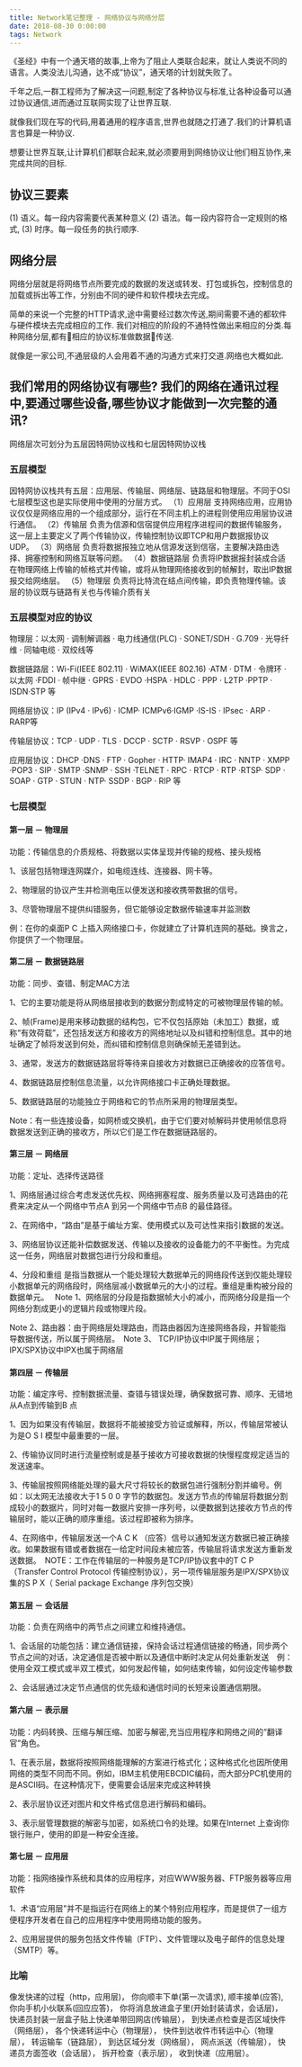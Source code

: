 ```yaml
---
title: Network笔记整理 - 网络协议与网络分层
date: 2018-08-30 0:00:00
tags: Network
---
```

《圣经》中有一个通天塔的故事,上帝为了阻止人类联合起来，就让人类说不同的语言。人类没法儿沟通，达不成“协议”，通天塔的计划就失败了。

千年之后,一群工程师为了解决这一问题,制定了各种协议与标准,让各种设备可以通过协议通信,进而通过互联网实现了让世界互联.

就像我们现在写的代码,用着通用的程序语言,世界也就随之打通了.我们的计算机语言也算是一种协议.

想要让世界互联,让计算机们都联合起来,就必须要用到网络协议让他们相互协作,来完成共同的目标.

## 协议三要素

(1) 语义。每一段内容需要代表某种意义
(2) 语法。每一段内容符合一定规则的格式,
(3) 时序。每一段任务的执行顺序.

## 网络分层

网络分层就是将网络节点所要完成的数据的发送或转发、打包或拆包，控制信息的加载或拆出等工作，分别由不同的硬件和软件模块去完成。

简单的来说一个完整的HTTP请求,途中需要经过数次传送,期间需要不通的都软件与硬件模块去完成相应的工作.
我们对相应的阶段的不通特性做出来相应的分类.每种网络分层,都有相应的协议标准做数据传送.

就像是一家公司,不通层级的人会用着不通的沟通方式来打交道.网络也大概如此.


## 我们常用的网络协议有哪些? 我们的网络在通讯过程中,要通过哪些设备,哪些协议才能做到一次完整的通讯?

网络层次可划分为五层因特网协议栈和七层因特网协议栈

### 五层模型

因特网协议栈共有五层：应用层、传输层、网络层、链路层和物理层。不同于OSI七层模型这也是实际使用中使用的分层方式。 
（1）应用层
支持网络应用，应用协议仅仅是网络应用的一个组成部分，运行在不同主机上的进程则使用应用层协议进行通信。
（2）传输层
负责为信源和信宿提供应用程序进程间的数据传输服务，这一层上主要定义了两个传输协议，传输控制协议即TCP和用户数据报协议UDP。
（3）网络层
负责将数据报独立地从信源发送到信宿，主要解决路由选择、拥塞控制和网络互联等问题。
（4）数据链路层
负责将IP数据报封装成合适在物理网络上传输的帧格式并传输，或将从物理网络接收到的帧解封，取出IP数据报交给网络层。
（5）物理层
负责将比特流在结点间传输，即负责物理传输。该层的协议既与链路有关也与传输介质有关

### 五层模型对应的协议

物理层：以太网 · 调制解调器 · 电力线通信(PLC) · SONET/SDH · G.709 · 光导纤维 · 同轴电缆 · 双绞线等

数据链路层：Wi-Fi(IEEE 802.11) · WiMAX(IEEE 802.16) ·ATM · DTM · 令牌环 · 以太网 ·FDDI · 帧中继 · GPRS · EVDO ·HSPA · HDLC · PPP · L2TP ·PPTP · ISDN·STP 等

网络层协议：IP (IPv4 · IPv6) · ICMP· ICMPv6·IGMP ·IS-IS · IPsec · ARP · RARP等

传输层协议：TCP · UDP · TLS · DCCP · SCTP · RSVP · OSPF 等

应用层协议：DHCP ·DNS · FTP · Gopher · HTTP· IMAP4 · IRC · NNTP · XMPP ·POP3 · SIP · SMTP ·SNMP · SSH ·TELNET · RPC · RTCP · RTP ·RTSP· SDP · SOAP · GTP · STUN · NTP· SSDP · BGP · RIP 等



### 七层模型
#### 第一层 － 物理层

功能：传输信息的介质规格、将数据以实体呈现并传输的规格、接头规格　

1、该层包括物理连网媒介，如电缆连线、连接器、网卡等。　

2、物理层的协议产生并检测电压以便发送和接收携带数据的信号。　

3、尽管物理层不提供纠错服务，但它能够设定数据传输速率并监测数　

例：在你的桌面P C 上插入网络接口卡，你就建立了计算机连网的基础。换言之，你提供了一个物理层。
#### 第二层 － 数据链路层
功能：同步、查错、制定MAC方法　

1、它的主要功能是将从网络层接收到的数据分割成特定的可被物理层传输的帧。　

2、帧(Frame)是用来移动数据的结构包，它不仅包括原始（未加工）数据，或称“有效荷载”，还包括发送方和接收方的网络地址以及纠错和控制信息。其中的地址确定了帧将发送到何处，而纠错和控制信息则确保帧无差错到达。　

3、通常，发送方的数据链路层将等待来自接收方对数据已正确接收的应答信号。　

4、数据链路层控制信息流量，以允许网络接口卡正确处理数据。　

5、数据链路层的功能独立于网络和它的节点所采用的物理层类型。　

Note：有一些连接设备，如网桥或交换机，由于它们要对帧解码并使用帧信息将数据发送到正确的接收方，所以它们是工作在数据链路层的。

#### 第三层 － 网络层
功能：定址、选择传送路径　

1、网络层通过综合考虑发送优先权、网络拥塞程度、服务质量以及可选路由的花费来决定从一个网络中节点A 到另一个网络中节点B 的最佳路径。　

2、在网络中，“路由”是基于编址方案、使用模式以及可达性来指引数据的发送。　

3、网络层协议还能补偿数据发送、传输以及接收的设备能力的不平衡性。为完成这一任务，网络层对数据包进行分段和重组。　

4、分段和重组 是指当数据从一个能处理较大数据单元的网络段传送到仅能处理较小数据单元的网络段时，网络层减小数据单元的大小的过程。重组是重构被分段的数据单元。　
Note 1、网络层的分段是指数据帧大小的减小，而网络分段是指一个网络分割成更小的逻辑片段或物理片段。　

Note 2、路由器：由于网络层处理路由，而路由器因为连接网络各段，并智能指导数据传送，所以属于网络层。　Note 3、 TCP/IP协议中IP属于网络层；IPX/SPX协议中IPX也属于网络层

#### 第四层 － 传输层
功能：编定序号、控制数据流量、查错与错误处理，确保数据可靠、顺序、无错地从A点到传输到B 点　

1、因为如果没有传输层，数据将不能被接受方验证或解释，所以，传输层常被认为是O S I 模型中最重要的一层。　

2、传输协议同时进行流量控制或是基于接收方可接收数据的快慢程度规定适当的发送速率。　

3、传输层按照网络能处理的最大尺寸将较长的数据包进行强制分割并编号。例如：以太网无法接收大于1 5 0 0 字节的数据包。发送方节点的传输层将数据分割成较小的数据片，同时对每一数据片安排一序列号，以便数据到达接收方节点的传输层时，能以正确的顺序重组。该过程即被称为排序。　

4、在网络中，传输层发送一个A C K （应答）信号以通知发送方数据已被正确接收。如果数据有错或者数据在一给定时间段未被应答，传输层将请求发送方重新发送数据。　NOTE：工作在传输层的一种服务是TCP/IP协议套中的T C P（Transfer Control Protocol 传输控制协议），另一项传输层服务是IPX/SPX协议集的S P X（ Serial package Exchange 序列包交换）

#### 第五层 － 会话层
功能：负责在网络中的两节点之间建立和维持通信。　

1、会话层的功能包括：建立通信链接，保持会话过程通信链接的畅通，同步两个节点之间的对话，决定通信是否被中断以及通信中断时决定从何处重新发送　例：使用全双工模式或半双工模式，如何发起传输，如何结束传输，如何设定传输参数　

2、会话层通过决定节点通信的优先级和通信时间的长短来设置通信期限。

#### 第六层 － 表示层
功能：内码转换、压缩与解压缩、加密与解密,充当应用程序和网络之间的“翻译官”角色。

1、在表示层，数据将按照网络能理解的方案进行格式化；这种格式化也因所使用网络的类型不同而不同。例如，IBM主机使用EBCDIC编码，而大部分PC机使用的是ASCII码。在这种情况下，便需要会话层来完成这种转换　

2、表示层协议还对图片和文件格式信息进行解码和编码。　

3、表示层管理数据的解密与加密，如系统口令的处理。如果在Internet 上查询你银行账户，使用的即是一种安全连接。 

#### 第七层 － 应用层
功能：指网络操作系统和具体的应用程序，对应WWW服务器、FTP服务器等应用软件　

1、术语“应用层”并不是指运行在网络上的某个特别应用程序，而是提供了一组方便程序开发者在自己的应用程序中使用网络功能的服务。　

2、应用层提供的服务包括文件传输（FTP）、文件管理以及电子邮件的信息处理（SMTP）等。


### 比喻

像发快递的过程（http，应用层)，
你向顺丰下单(第一次请求),
顺丰接单(应答),
你向手机小伙联系(回应应答)，
你将消息放进盒子里(开始封装请求，会话层)，
快递员封装一层盒子贴上快递单带回网店(传输层），
到快递点检查是否区域快件（网络层），
各个快递转运中心（物理层），
快件到达收件市转运中心（物理层），
转运输车（链路层），
到达区域分发（网络层），
网点派送（传输层），
快递员方面签收（会话层），
拆开检查（表示层），
收到快递（应用层）。